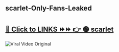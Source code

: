 
 ## scarlet-Only-Fans-Leaked

# <h2><a href="https://clipsfans.com/scarlet&ref=git">🔗 Click to LINKS ⏩⏩ 👉 🟢 scarlet </a></h2>

<a href="https://clipsfans.com/scarlet&ref=git" rel="nofollow" data-target="animated-image.originalLink"><img src="https://i.ibb.co.com/xMMVF88/686577567.gif" alt="Viral Video Original" style="max-width: 100%; display: inline-block;" data-target="animated-image.originalImage"></a>
